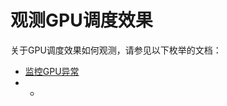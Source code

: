 # 观测GPU调度效果

关于GPU调度效果如何观测，请参见以下枚举的文档：

-   [监控GPU异常](/intl.zh-CN/Kubernetes集群用户指南/GPU/NPU/可观测性/监控GPU异常.md)
-   -   
